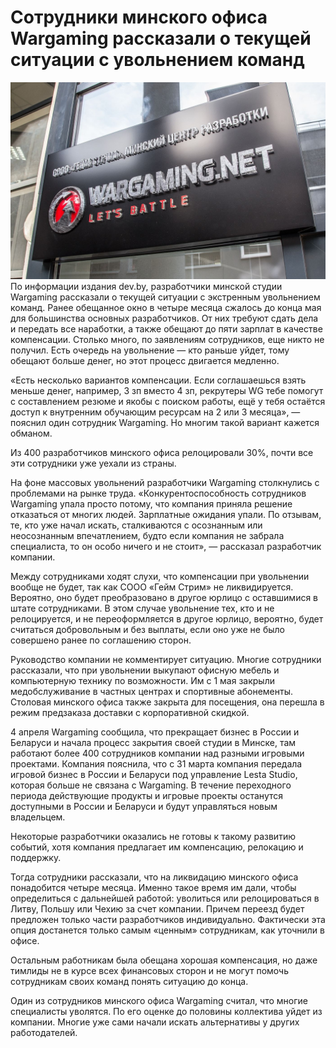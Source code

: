 # Сотрудники минского офиса Wargaming рассказали о текущей ситуации с увольнением команд

![img](./5xtcvfnlxmhiqjehg2uwysjqacm.jpeg)
По информации издания dev.by, разработчики минской студии Wargaming рассказали о текущей ситуации с экстренным увольнением команд. Ранее обещанное окно в четыре месяца сжалось до конца мая для большинства основных разработчиков. От них требуют сдать дела и передать все наработки, а также обещают до пяти зарплат в качестве компенсации. Столько много, по заявлениям сотрудников, еще никто не получил. Есть очередь на увольнение — кто раньше уйдет, тому обещают больше денег, но этот процесс двигается медленно.

«Есть несколько вариантов компенсации. Если соглашаешься взять меньше денег, например, 3 зп вместо 4 зп, рекрутеры WG тебе помогут с составлением резюме и якобы с поиском работы, ещё у тебя остаётся доступ к внутренним обучающим ресурсам на 2 или 3 месяца», — пояснил один сотрудник Wargaming. Но многим такой вариант кажется обманом.

Из 400 разработчиков минского офиса релоцировали 30%, почти все эти сотрудники уже уехали из страны.

На фоне массовых увольнений разработчики Wargaming столкнулись с проблемами на рынке труда. «Конкурентоспособность сотрудников Wargaming упала просто потому, что компания приняла решение отказаться от многих людей. Зарплатные ожидания упали. По отзывам, те, кто уже начал искать, сталкиваются с осознанным или неосознанным впечатлением, будто если компания не забрала специалиста, то он особо ничего и не стоит», — рассказал разработчик компании.

Между сотрудниками ходят слухи, что компенсации при увольнении вообще не будет, так как СООО «Гейм Стрим» не ликвидируется. Вероятно, оно будет преобразовано в другое юрлицо с оставшимися в штате сотрудниками. В этом случае увольнение тех, кто и не релоцируется, и не переоформляется в другое юрлицо, вероятно, будет считаться добровольным и без выплаты, если оно уже не было совершено ранее по соглашению сторон.

Руководство компании не комментирует ситуацию. Многие сотрудники рассказали, что при увольнении выкупают офисную мебель и компьютерную технику по возможности. Им с 1 мая закрыли медобслуживание в частных центрах и спортивные абонементы. Столовая минского офиса также закрыта для посещения, она перешла в режим предзаказа доставки с корпоративной скидкой.

4 апреля Wargaming сообщила, что прекращает бизнес в России и Беларуси и начала процесс закрытия своей студии в Минске, там работают более 400 сотрудников компании над разными игровыми проектами. Компания пояснила, что с 31 марта компания передала игровой бизнес в России и Беларуси под управление Lesta Studio, которая больше не связана с Wargaming. В течение переходного периода действующие продукты и игровые проекты останутся доступными в России и Беларуси и будут управляться новым владельцем.

Некоторые разработчики оказались не готовы к такому развитию событий, хотя компания предлагает им компенсацию, релокацию и поддержку.

Тогда сотрудники рассказали, что на ликвидацию минского офиса понадобится четыре месяца. Именно такое время им дали, чтобы определиться с дальнейшей работой: уволиться или релоцироваться в Литву, Польшу или Чехию за счет компании. Причем переезд будет предложен только части разработчиков индивидуально. Фактически эта опция достанется только самым «ценным» сотрудникам, как уточнили в офисе.

Остальным работникам была обещана хорошая компенсация, но даже тимлиды не в курсе всех финансовых сторон и не могут помочь сотрудникам своих команд понять ситуацию до конца.

Один из сотрудников минского офиса Wargaming считал, что многие специалисты уволятся. По его оценке до половины коллектива уйдет из компании. Многие уже сами начали искать альтернативы у других работодателей.